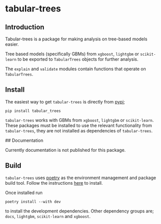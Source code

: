 # tabular-trees

## Introduction

Tabular-trees is a package for making analysis on tree-based models easier. 

Tree based models (specifically GBMs) from `xgboost`, `lightgbm` or `scikit-learn` to be exported to `TabularTrees` objects for further analysis.

The `explain` and `validate` modules contain functions that operate on `TabularTrees`.

## Install

The easiest way to get `tabular-trees` is directly from [pypi](https://pypi.org/project/tabular-trees/);

```
pip install tabular_trees
```

`tabular-trees` works with GBMs from `xgboost`, `lightgbm` or `scikit-learn`. These packages must be installed to use the relevant functionality from `tabular-trees`, they are not installed as dependencies of `tabular-trees`.

## Documentation

Currently documentation is not published for this package.

## Build

`tabular-trees` uses [poetry](https://python-poetry.org/) as the environment management and package build tool. Follow the instructions [here](https://python-poetry.org/docs/#installation) to install.

Once installed run 

```
poetry install --with dev
```

to install the development dependencies. Other dependency groups are; `docs`, `lightgbm`, `scikit-learn` and `xgboost`.
